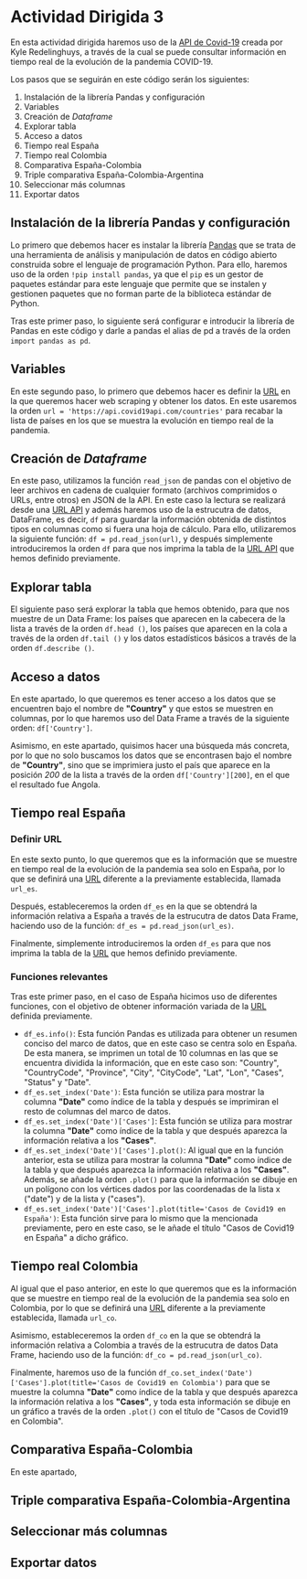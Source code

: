 # Actividad Dirigida 3
En esta actividad dirigida haremos uso de la [API de Covid-19](https://covid19api.com/#subscribe "API Covid") creada por Kyle Redelinghuys, a través de la cual se puede consultar información en tiempo real de la evolución de la pandemia COVID-19.

Los pasos que se seguirán en este código serán los siguientes:
1. Instalación de la librería Pandas y configuración
2. Variables
3. Creación de *Dataframe*
4. Explorar tabla
5. Acceso a datos
6. Tiempo real España
7. Tiempo real Colombia
8. Comparativa España-Colombia
9. Triple comparativa España-Colombia-Argentina
10. Seleccionar más columnas
11. Exportar datos

## Instalación de la librería Pandas y configuración
Lo primero que debemos hacer es instalar la librería [Pandas](https://pandas.pydata.org "Pandas") que se trata de una herramienta de análisis y manipulación de datos en código abierto construida sobre el lenguaje de programación Python. Para ello, haremos uso de la orden ```!pip install pandas```, ya que el ```pip``` es un gestor de paquetes estándar para este lenguaje que permite que se instalen y gestionen paquetes que no forman parte de la biblioteca estándar de Python.

Tras este primer paso, lo siguiente será configurar e introducir la librería de Pandas en este código y darle a pandas el alias de pd a través de la orden ```import pandas as pd```.

## Variables
En este segundo paso, lo primero que debemos hacer es definir la [URL](https://api.covid19api.com/countries "URL") en la que queremos hacer web scraping y obtener los datos. En este usaremos la orden ```url = 'https://api.covid19api.com/countries'``` para recabar la lista de países en los que se muestra la evolución en tiempo real de la pandemia.

## Creación de *Dataframe*
En este paso, utilizamos la función ```read_json``` de pandas con el objetivo de leer archivos en cadena de cualquier formato (archivos comprimidos o URLs, entre otros) en JSON de la API. 
En este caso la lectura se realizará desde una [URL API](https://api.covid19api.com/countries "URL API") y además haremos uso de la estrucutra de datos, DataFrame, es decir, ```df``` para guardar la información obtenida de distintos tipos en columnas como si fuera una hoja de cálculo. Para ello, utilizaremos la siguiente función: ```df = pd.read_json(url)```, y después simplemente introduciremos la orden ```df``` para que nos imprima la tabla de la [URL API](https://api.covid19api.com/countries "URL API") que hemos definido previamente. 

## Explorar tabla
El siguiente paso será explorar la tabla que hemos obtenido, para que nos muestre de un Data Frame: los países que aparecen en la cabecera de la lista a través de la orden ```df.head ()```, los países que aparecen en la cola a través de la orden ```df.tail ()``` y los datos estadísticos básicos a través de la orden ```df.describe ()```.

## Acceso a datos
En este apartado, lo que queremos es tener acceso a los datos que se encuentren bajo el nombre de **"Country"** y que estos se muestren en columnas, por lo que haremos uso del Data Frame a través de la siguiente orden: ```df['Country']```.

Asimismo, en este apartado, quisimos hacer una búsqueda más concreta, por lo que no solo buscamos los datos que se encontrasen bajo el nombre de **"Country"**, sino que se imprimiera justo el país que aparece en la posición *200* de la lista a través de la orden ```df['Country'][200]```, en el que el resultado fue Angola.

## Tiempo real España
### Definir URL
En este sexto punto, lo que queremos que es la información que se muestre en tiempo real de la evolución de la pandemia sea solo en España, por lo que se definirá una [URL](https://api.covid19api.com/country/spain/status/confirmed/live "Datos España") diferente a la previamente establecida, llamada ```url_es```.

Después, estableceremos la orden ```df_es``` en la que se obtendrá la información relativa a España a través de la estrucutra de datos Data Frame, haciendo uso de la función: ```df_es = pd.read_json(url_es)```. 

Finalmente,  simplemente introduciremos la orden ```df_es``` para que nos imprima la tabla de la [URL](https://api.covid19api.com/country/spain/status/confirmed/live "Datos España") que hemos definido previamente. 

### Funciones relevantes
Tras este primer paso, en el caso de España hicimos uso de diferentes funciones, con el objetivo de obtener información variada de la [URL](https://api.covid19api.com/country/spain/status/confirmed/live "Datos España") definida previamente.

- ```df_es.info()```: Esta función Pandas es utilizada para obtener un resumen conciso del marco de datos, que en este caso se centra solo en España. De esta manera, se imprimen un total de 10 columnas en las que se encuentra dividida la información, que en este caso son: "Country", "CountryCode", "Province", "City", "CityCode", "Lat", "Lon", "Cases", "Status" y "Date".            
- ```df_es.set_index('Date')```: Esta función se utiliza para mostrar la columna **"Date"** como índice de la tabla y después se imprimiran el resto de columnas del marco de datos.             
- ```df_es.set_index('Date')['Cases']```: Esta función se utiliza para mostrar la columna **"Date"** como índice de la tabla y que después aparezca la información relativa a los **"Cases"**.
- ```df_es.set_index('Date')['Cases'].plot()```: Al igual que en la función anterior, esta se utiliza para mostrar la columna **"Date"** como índice de la tabla y que después aparezca la información relativa a los **"Cases"**. Además, se añade la orden ```.plot()``` para que la información se dibuje en un polígono con los vértices dados por las coordenadas de la lista x ("date") y de la lista y ("cases").
- ```df_es.set_index('Date')['Cases'].plot(title='Casos de Covid19 en España')```: Esta función sirve para lo mismo que la mencionada previamente, pero en este caso, se le añade el título "Casos de Covid19 en España" a dicho gráfico.

## Tiempo real Colombia
Al igual que el paso anterior, en este lo que queremos que es la información que se muestre en tiempo real de la evolución de la pandemia sea solo en Colombia, por lo que se definirá una [URL](https://api.covid19api.com/country/colombia/status/confirmed/live "Datos Colombia") diferente a la previamente establecida, llamada ```url_co```.

Asimismo, estableceremos la orden ```df_co``` en la que se obtendrá la información relativa a Colombia a través de la estrucutra de datos Data Frame, haciendo uso de la función: ```df_co = pd.read_json(url_co)```. 

Finalmente, haremos uso de la función ```df_co.set_index('Date')['Cases'].plot(title='Casos de Covid19 en Colombia')``` para que se muestre la columna **"Date"** como índice de la tabla y que después aparezca la información relativa a los **"Cases"**, y toda esta información se dibuje en un gráfico a través de la orden ```.plot()``` con el título de "Casos de Covid19 en Colombia".


## Comparativa España-Colombia
En este apartado, 

## Triple comparativa España-Colombia-Argentina

## Seleccionar más columnas

## Exportar datos

